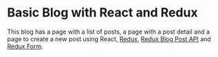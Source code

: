 # Basic Blog with React and Redux

This blog has a page with a list of posts, a page with a post detail and a page to create a new post using React, [Redux](https://redux.js.org/), [Redux Blog Post API](https://reduxblog.herokuapp.com/) and [Redux Form](https://redux-form.com).

